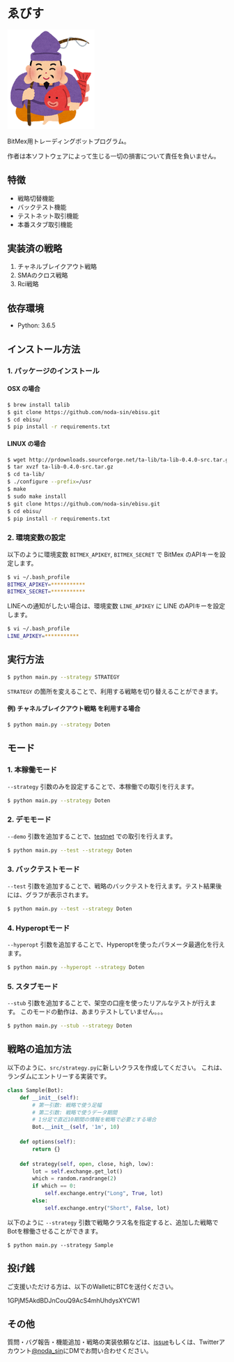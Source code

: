 # ゑびす

<img src="img/ebisusama.png" width="200">

BitMex用トレーディングボットプログラム。

作者は本ソフトウェアによって生じる一切の損害について責任を負いません。

## 特徴

- 戦略切替機能
- バックテスト機能
- テストネット取引機能
- 本番スタブ取引機能

## 実装済の戦略

1. チャネルブレイクアウト戦略
2. SMAのクロス戦略
3. Rci戦略

## 依存環境

- Python: 3.6.5

## インストール方法

### 1. パッケージのインストール

#### OSX の場合

```bash
$ brew install talib
$ git clone https://github.com/noda-sin/ebisu.git
$ cd ebisu/
$ pip install -r requirements.txt
```

#### LINUX の場合

```bash
$ wget http://prdownloads.sourceforge.net/ta-lib/ta-lib-0.4.0-src.tar.gz
$ tar xvzf ta-lib-0.4.0-src.tar.gz
$ cd ta-lib/
$ ./configure --prefix=/usr
$ make
$ sudo make install
$ git clone https://github.com/noda-sin/ebisu.git
$ cd ebisu/
$ pip install -r requirements.txt
```

### 2. 環境変数の設定

以下のように環境変数 `BITMEX_APIKEY`, `BITMEX_SECRET` で BitMex のAPIキーを設定します。

```bash
$ vi ~/.bash_profile
BITMEX_APIKEY=***********
BITMEX_SECRET=***********
```

LINEへの通知がしたい場合は、環境変数 `LINE_APIKEY` に LINE のAPIキーを設定します。

```bash
$ vi ~/.bash_profile
LINE_APIKEY=***********
```

## 実行方法

```bash
$ python main.py --strategy STRATEGY
 ```

`STRATEGY` の箇所を変えることで、利用する戦略を切り替えることができます。

#### 例) チャネルブレイクアウト戦略 を利用する場合

 ```bash
 $ python main.py --strategy Doten
 ```

## モード
### 1. 本稼働モード

`--strategy` 引数のみを設定することで、本稼働での取引を行えます。

```bash
$ python main.py --strategy Doten
```

### 2. デモモード

`--demo` 引数を追加することで、[testnet](https://testnet.bitmex.com/) での取引を行えます。

```bash
$ python main.py --test --strategy Doten
```

### 3. バックテストモード

`--test` 引数を追加することで、戦略のバックテストを行えます。テスト結果後には、グラフが表示されます。

```bash
$ python main.py --test --strategy Doten
```

### 4. Hyperoptモード

`--hyperopt` 引数を追加することで、Hyperoptを使ったパラメータ最適化を行えます。

```bash
$ python main.py --hyperopt --strategy Doten
```

### 5. スタブモード

`--stub` 引数を追加することで、架空の口座を使ったリアルなテストが行えます。
このモードの動作は、あまりテストしていません。。。

```bash
$ python main.py --stub --strategy Doten
```

## 戦略の追加方法

以下のように、`src/strategy.py`に新しいクラスを作成してください。
これは、ランダムにエントリーする実装です。

```python
class Sample(Bot):
    def __init__(self):
        # 第一引数: 戦略で使う足幅
        # 第二引数: 戦略で使うデータ期間
        # 1分足で直近10期間の情報を戦略で必要とする場合
        Bot.__init__(self, '1m', 10)

    def options(self):
        return {}

    def strategy(self, open, close, high, low):
        lot = self.exchange.get_lot()
        which = random.randrange(2)
        if which == 0:
            self.exchange.entry("Long", True, lot)
        else:
            self.exchange.entry("Short", False, lot)
```

以下のように `--strategy` 引数で戦略クラス名を指定すると、追加した戦略でBotを稼働させることができます。

```
$ python main.py --strategy Sample
```

## 投げ銭

ご支援いただける方は、以下のWalletにBTCを送付ください。

1GPjM5AkdBDJnCouQ9AcS4mhUhdysXYCW1

## その他

質問・バグ報告・機能追加・戦略の実装依頼などは、[issue](https://github.com/noda-sin/ebisu/issues)もしくは、Twitterアカウント[@noda_sin](https://twitter.com/noda_sin)にDMでお問い合わせください。

